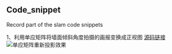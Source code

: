 ## Code_snippet
Record part of the slam code snippets

1、利用单应矩阵将墙面倾斜角度拍摄的画报变换成正视图
[源码链接](https://github.com/kaiqi0110/slam-code-snippet/tree/main/Homography)
![单应矩阵重新投影效果](https://github.com/kaiqi0110/slam-code-snippet/blob/main/Homography/%E5%8D%95%E5%BA%94%E7%9F%A9%E9%98%B5%E9%87%8D%E6%8A%95%E5%BD%B1%E6%95%88%E6%9E%9C.png)

